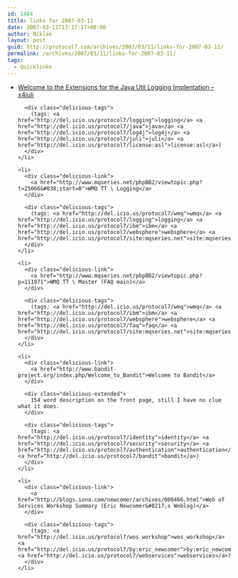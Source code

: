```yaml
---
id: 1464
title: links for 2007-03-11
date: 2007-03-11T13:17:17+00:00
author: Niklas
layout: post
guid: http://protocol7.com/archives/2007/03/11/links-for-2007-03-11/
permalink: /archives/2007/03/11/links-for-2007-03-11/
tags:
  - Quicklinks
---
```

<div class='microid-39735054aa0f339513439c46571303bbf363403b'>
  <ul class="delicious">
    <li>
      <div class="delicious-link">
        <a href="http://www.x4juli.org/">Welcome to the Extensions for the Java Util Logging Implentation &#8211; x4juli</a>
      </div>
      
      <div class="delicious-tags">
        (tags: <a href="http://del.icio.us/protocol7/logging">logging</a> <a href="http://del.icio.us/protocol7/java">java</a> <a href="http://del.icio.us/protocol7/log4j">log4j</a> <a href="http://del.icio.us/protocol7/juli">juli</a> <a href="http://del.icio.us/protocol7/license:asl">license:asl</a>)
      </div>
    </li>
    
    <li>
      <div class="delicious-link">
        <a href="http://www.mqseries.net/phpBB2/viewtopic.php?t=25066&#038;start=0">WMQ TT \ Logging</a>
      </div>
      
      <div class="delicious-tags">
        (tags: <a href="http://del.icio.us/protocol7/wmq">wmq</a> <a href="http://del.icio.us/protocol7/logging">logging</a> <a href="http://del.icio.us/protocol7/ibm">ibm</a> <a href="http://del.icio.us/protocol7/websphere">websphere</a> <a href="http://del.icio.us/protocol7/site:mqseries.net">site:mqseries.net</a>)
      </div>
    </li>
    
    <li>
      <div class="delicious-link">
        <a href="http://www.mqseries.net/phpBB2/viewtopic.php?p=111971">WMQ TT \ Master (FAQ main)</a>
      </div>
      
      <div class="delicious-tags">
        (tags: <a href="http://del.icio.us/protocol7/wmq">wmq</a> <a href="http://del.icio.us/protocol7/ibm">ibm</a> <a href="http://del.icio.us/protocol7/websphere">websphere</a> <a href="http://del.icio.us/protocol7/faq">faq</a> <a href="http://del.icio.us/protocol7/site:mqseries.net">site:mqseries.net</a>)
      </div>
    </li>
    
    <li>
      <div class="delicious-link">
        <a href="http://www.bandit-project.org/index.php/Welcome_to_Bandit">Welcome to Bandit</a>
      </div>
      
      <div class="delicious-extended">
        154 word description on the front page, still I have no clue what it does.
      </div>
      
      <div class="delicious-tags">
        (tags: <a href="http://del.icio.us/protocol7/identity">identity</a> <a href="http://del.icio.us/protocol7/security">security</a> <a href="http://del.icio.us/protocol7/authentication">authentication</a> <a href="http://del.icio.us/protocol7/bandit">bandit</a>)
      </div>
    </li>
    
    <li>
      <div class="delicious-link">
        <a href="http://blogs.iona.com/newcomer/archives/000466.html">Web of Services Workshop Summary (Eric Newcomer&#8217;s Weblog)</a>
      </div>
      
      <div class="delicious-tags">
        (tags: <a href="http://del.icio.us/protocol7/wos_workshop">wos_workshop</a> <a href="http://del.icio.us/protocol7/by:eric_newcomer">by:eric_newcomer</a> <a href="http://del.icio.us/protocol7/webservices">webservices</a>)
      </div>
    </li>
  </ul>
</div>